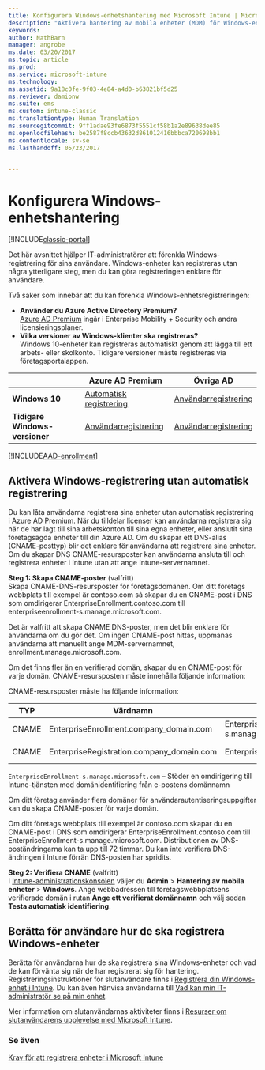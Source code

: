 ```yaml
---
title: Konfigurera Windows-enhetshantering med Microsoft Intune | Microsoft Docs
description: "Aktivera hantering av mobila enheter (MDM) för Windows-enheter med Microsoft Intune."
keywords: 
author: NathBarn
manager: angrobe
ms.date: 03/20/2017
ms.topic: article
ms.prod: 
ms.service: microsoft-intune
ms.technology: 
ms.assetid: 9a18c0fe-9f03-4e84-a4d0-b63821bf5d25
ms.reviewer: damionw
ms.suite: ems
ms.custom: intune-classic
ms.translationtype: Human Translation
ms.sourcegitcommit: 9ff1adae93fe6873f5551cf58b1a2e89638dee85
ms.openlocfilehash: be2587f8ccb43632d861012416bbbca720698bb1
ms.contentlocale: sv-se
ms.lasthandoff: 05/23/2017


---
```


# <a name="set-up-windows-device-management"></a>Konfigurera Windows-enhetshantering

[!INCLUDE[classic-portal](../includes/classic-portal.md)]

Det här avsnittet hjälper IT-administratörer att förenkla Windows-registrering för sina användare.  Windows-enheter kan registreras utan några ytterligare steg, men du kan göra registreringen enklare för användare.

Två saker som innebär att du kan förenkla Windows-enhetsregistreringen:
- **Använder du Azure Active Directory Premium?** <br>[Azure AD Premium](https://docs.microsoft.com/azure/active-directory/active-directory-get-started-premium) ingår i Enterprise Mobility + Security och andra licensieringsplaner.
- **Vilka versioner av Windows-klienter ska registreras?** <br>Windows 10-enheter kan registreras automatiskt genom att lägga till ett arbets- eller skolkonto. Tidigare versioner måste registreras via företagsportalappen.

||**Azure AD Premium**|**Övriga AD**|
|----------|---------------|---------------|  
|**Windows 10**|[Automatisk registrering](#enable-windows-10-automatic-enrollment) |[Användarregistrering](#enable-windows-enrollment-without-azure-ad-premium)|
|**Tidigare Windows-versioner**|[Användarregistrering](#enable-windows-enrollment-without-azure-ad-premium)|[Användarregistrering](#enable-windows-enrollment-without-azure-ad-premium)|

[!INCLUDE[AAD-enrollment](../includes/win10-automatic-enrollment-aad.md)]

## <a name="enable-windows-enrollment-without-automatic-enrollment"></a>Aktivera Windows-registrering utan automatisk registrering
Du kan låta användarna registrera sina enheter utan automatisk registrering i Azure AD Premium. När du tilldelar licenser kan användarna registrera sig när de har lagt till sina arbetskonton till sina egna enheter, eller anslutit sina företagsägda enheter till din Azure AD. Om du skapar ett DNS-alias (CNAME-posttyp) blir det enklare för användarna att registrera sina enheter. Om du skapar DNS CNAME-resursposter kan användarna ansluta till och registrera enheter i Intune utan att ange Intune-servernamnet.

**Steg 1: Skapa CNAME-poster** (valfritt)<br>
Skapa CNAME-DNS-resursposter för företagsdomänen. Om ditt företags webbplats till exempel är contoso.com så skapar du en CNAME-post i DNS som omdirigerar EnterpriseEnrollment.contoso.com till enterpriseenrollment-s.manage.microsoft.com.

Det är valfritt att skapa CNAME DNS-poster, men det blir enklare för användarna om du gör det. Om ingen CNAME-post hittas, uppmanas användarna att manuellt ange MDM-servernamnet, enrollment.manage.microsoft.com.

Om det finns fler än en verifierad domän, skapar du en CNAME-post för varje domän. CNAME-resursposten måste innehålla följande information:

CNAME-resursposter måste ha följande information:

|TYP|Värdnamn|Pekar på|TTL|
|--------|-------------|-------------|-------|
|CNAME|EnterpriseEnrollment.company_domain.com|EnterpriseEnrollment-s.manage.microsoft.com |1 timme|
|CNAME|EnterpriseRegistration.company_domain.com|EnterpriseRegistration.windows.net|1 timme|

`EnterpriseEnrollment-s.manage.microsoft.com` – Stöder en omdirigering till Intune-tjänsten med domänidentifiering från e-postens domännamn

Om ditt företag använder flera domäner för användarautentiseringsuppgifter kan du skapa CNAME-poster för varje domän.

Om ditt företags webbplats till exempel är contoso.com skapar du en CNAME-post i DNS som omdirigerar EnterpriseEnrollment.contoso.com till EnterpriseEnrollment-s.manage.microsoft.com. Distributionen av DNS-poständringarna kan ta upp till 72 timmar. Du kan inte verifiera DNS-ändringen i Intune förrän DNS-posten har spridits.

**Steg 2: Verifiera CNAME** (valfritt)<br>
I [Intune-administrationskonsolen](https://manage.microsoft.com) väljer du **Admin** &gt; **Hantering av mobila enheter** &gt; **Windows**. Ange webbadressen till företagswebbplatsens verifierade domän i rutan **Ange ett verifierat domännamn** och välj sedan **Testa automatisk identifiering**.

## <a name="tell-users-how-to-enroll-windows-devices"></a>Berätta för användare hur de ska registrera Windows-enheter
Berätta för användarna hur de ska registrera sina Windows-enheter och vad de kan förvänta sig när de har registrerat sig för hantering.
Registreringsinstruktioner för slutanvändare finns i [Registrera din Windows-enhet i Intune](https://docs.microsoft.com/intune-user-help/enroll-your-device-in-intune-windows). Du kan även hänvisa användarna till [Vad kan min IT-administratör se på min enhet](https://docs.microsoft.com/intune-user-help/what-can-your-it-administrator-see-when-you-enroll-your-device-in-intune-windows).

Mer information om slutanvändarnas aktiviteter finns i [Resurser om slutanvändarens upplevelse med Microsoft Intune](/intune-classic/deploy-use/how-to-educate-your-end-users-about-microsoft-intune).

### <a name="see-also"></a>Se även
[Krav för att registrera enheter i Microsoft Intune](prerequisites-for-enrollment.md)

